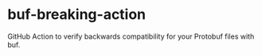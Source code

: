 # buf-breaking-action

GitHub Action to verify backwards compatibility for your Protobuf files with buf.
